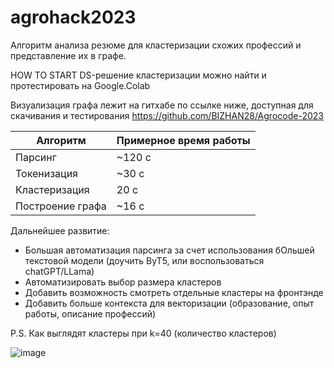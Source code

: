# agrohack2023
Алгоритм анализа резюме для кластеризации схожих профессий и представление их в графе.

HOW TO START 
DS-решение кластеризации можно найти и протестировать на Google.Colab
[](https://colab.research.google.com/drive/1oojLGBzpBCaCp6e9wDd_sbv7Y-qboV-k?usp=sharing#scrollTo=DqO6IlAeX3L)

Визуализация графа лежит на гитхабе по ссылке ниже, доступная для скачивания и тестирования
https://github.com/BIZHAN28/Agrocode-2023

| Алгоритм | Примерное время работы |
|----------|----------|
| Парсинг    | ~120  с |
| Токенизация    | ~30  с |
| Кластеризация    | 20 c   |
| Построение графа  | ~16  с |


Дальнейшее развитие:
+ Большая автоматизация парсинга за счет использования бОльшей текстовой модели (доучить ByT5, или воспользоваться chatGPT/LLama)
+ Автоматизировать выбор размера кластеров
+ Добавить возможность смотреть отдельные кластеры на фронтэнде
+ Добавить больше контекста для векторизации (образование, опыт работы, описание профессий)

P.S.
Как выглядят кластеры при k=40 (количество кластеров)

![image](https://github.com/jungsdine/agrohack2023/assets/125709080/cb182ea4-e054-4b1a-824e-780ad9365f89)
